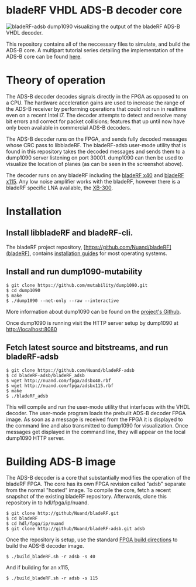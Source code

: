 # bladeRF VHDL ADS-B decoder core

![bladeRF-adsb](https://raw.githubusercontent.com/Nuand/bladeRF-adsb/master/images/bladerf_adsb.png)
dump1090 visualizing the output of the bladeRF ADS-B VHDL decoder.

This repository contains all of the neccessary files to simulate, and build the ADS-B core. A multipart tutorial series detailing the implementation of the ADS-B core can be found [here](http://nuand.com/adsb).

# Theory of operation

The ADS-B decoder decodes signals directly in the FPGA as opposed to on a CPU. The hardware acceleration gains are used to increase the range of the ADS-B receiver by performing operations that could not run in realtime even on a recent Intel i7. The decoder attempts to detect and resolve many bit errors and correct for packet collisions; features that up until now have only been available in commercial ADS-B decoders.

The ADS-B decoder runs on the FPGA, and sends fully decoded messages whose CRC pass to libbladeRF. The bladeRF-adsb user-mode utility that is found in this repository takes the decoded messages and sends them to a dump1090 server listening on port 30001. dump1090 can then be used to visualize the location of planes (as can be seen in the screenshot above).

The decoder runs on any bladeRF including the [bladeRF x40](https://www.nuand.com/blog/product/bladerf-x40/) and [bladeRF x115](https://www.nuand.com/blog/product/bladerf-x115/). Any low noise amplifier works with the bladeRF, however there is a bladeRF specific LNA available, the [XB-300](https://www.nuand.com/blog/product/amplifier/).


# Installation

## Install libbladeRF and bladeRF-cli.

The bladeRF project repository, [https://github.com/Nuand/bladeRF](bladeRF), contains [installation guides](https://github.com/Nuand/bladeRF/wiki#Getting_Started) for most operating systems.

## Install and run dump1090-mutability

````
$ git clone https://github.com/mutability/dump1090.git
$ cd dump1090
$ make
$ ./dump1090 --net-only --raw --interactive
````

More information about dump1090 can be found on the [project's Github](https://github.com/mutability/dump1090.git).

Once dump1090 is running visit the HTTP server setup by dump1090 at [http://localhost:8080](/http://localhost:8080/)

## Fetch latest source and bitstreams, and run bladeRF-adsb

````
$ git clone https://github.com/Nuand/bladeRF-adsb
$ cd bladeRF-adsb/bladeRF_adsb
$ wget http://nuand.com/fpga/adsbx40.rbf
$ wget http://nuand.com/fpga/adsbx115.rbf
$ make
$ ./bladeRF_adsb
````

This will compile and run the user-mode utility that interfaces with the VHDL decoder. The user-mode program loads the prebuilt ADS-B decoder FPGA image. As soon as a message is received from the FPGA it is displayed to the command line and also transmitted to dump1090 for visualization. Once messages get displayed in the command line, they will appear on the local dump1090 HTTP server.

# Building ADS-B image

The ADS-B decoder is a core that substantially modifies the operation of the bladeRF FPGA. The core has its own FPGA revision called "adsb" separate from the normal "hosted" image. To compile the core, fetch a recent snapshot of the existing bladeRF repository. Afterwards, clone this repository in to hdl/fpga/ip/nuand.

````
$ git clone http://github/Nuand/bladeRF.git
$ cd bladeRF
$ cd hdl/fpga/ip/nuand
$ git clone http://github/Nuand/bladeRF-adsb.git adsb
````

Once the repository is setup, use the standard [FPGA build directions](https://github.com/Nuand/bladeRF/tree/master/hdl) to build the ADS-B decoder image.

````
$ ./build_bladeRF.sh -r adsb -s 40
````

And if building for an x115,

````
$ ./build_bladeRF.sh -r adsb -s 115 
````

